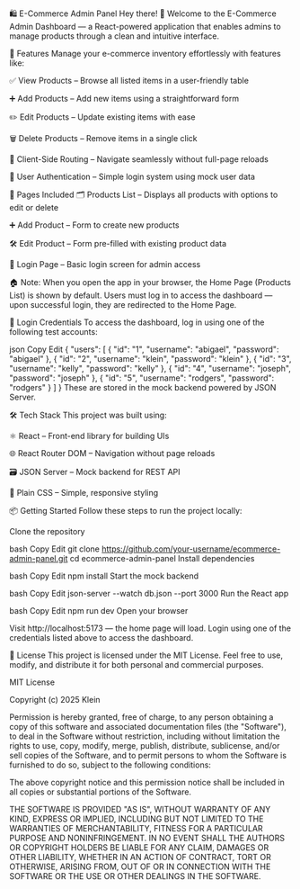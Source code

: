 🛍️ E-Commerce Admin Panel
Hey there! 👋
Welcome to the E-Commerce Admin Dashboard — a React-powered application that enables admins to manage products through a clean and intuitive interface.

🚀 Features
Manage your e-commerce inventory effortlessly with features like:

✅ View Products – Browse all listed items in a user-friendly table

➕ Add Products – Add new items using a straightforward form

✏️ Edit Products – Update existing items with ease

🗑️ Delete Products – Remove items in a single click

🔁 Client-Side Routing – Navigate seamlessly without full-page reloads

🔐 User Authentication – Simple login system using mock user data

📁 Pages Included
🗂️ Products List – Displays all products with options to edit or delete

➕ Add Product – Form to create new products

🛠️ Edit Product – Form pre-filled with existing product data

🔐 Login Page – Basic login screen for admin access

🏠 Note: When you open the app in your browser, the Home Page (Products List) is shown by default.
Users must log in to access the dashboard — upon successful login, they are redirected to the Home Page.

👥 Login Credentials
To access the dashboard, log in using one of the following test accounts:

json
Copy
Edit
{
  "users": [
    { "id": "1", "username": "abigael", "password": "abigael" },
    { "id": "2", "username": "klein", "password": "klein" },
    { "id": "3", "username": "kelly", "password": "kelly" },
    { "id": "4", "username": "joseph", "password": "joseph" },
    { "id": "5", "username": "rodgers", "password": "rodgers" }
  ]
}
These are stored in the mock backend powered by JSON Server.

🛠 Tech Stack
This project was built using:

⚛️ React – Front-end library for building UIs

🌐 React Router DOM – Navigation without page reloads

🗃️ JSON Server – Mock backend for REST API

🎨 Plain CSS – Simple, responsive styling

📦 Getting Started
Follow these steps to run the project locally:

Clone the repository

bash
Copy
Edit
git clone https://github.com/your-username/ecommerce-admin-panel.git
cd ecommerce-admin-panel
Install dependencies

bash
Copy
Edit
npm install
Start the mock backend

bash
Copy
Edit
json-server --watch db.json --port 3000
Run the React app

bash
Copy
Edit
npm run dev
Open your browser

Visit http://localhost:5173 — the home page will load.
Login using one of the credentials listed above to access the dashboard.


📄 License
This project is licensed under the MIT License.
Feel free to use, modify, and distribute it for both personal and commercial purposes.

MIT License

Copyright (c) 2025 Klein

Permission is hereby granted, free of charge, to any person obtaining a copy
of this software and associated documentation files (the "Software"), to deal
in the Software without restriction, including without limitation the rights
to use, copy, modify, merge, publish, distribute, sublicense, and/or sell
copies of the Software, and to permit persons to whom the Software is
furnished to do so, subject to the following conditions:

The above copyright notice and this permission notice shall be included in all
copies or substantial portions of the Software.

THE SOFTWARE IS PROVIDED "AS IS", WITHOUT WARRANTY OF ANY KIND, EXPRESS OR
IMPLIED, INCLUDING BUT NOT LIMITED TO THE WARRANTIES OF MERCHANTABILITY,
FITNESS FOR A PARTICULAR PURPOSE AND NONINFRINGEMENT. IN NO EVENT SHALL THE
AUTHORS OR COPYRIGHT HOLDERS BE LIABLE FOR ANY CLAIM, DAMAGES OR OTHER
LIABILITY, WHETHER IN AN ACTION OF CONTRACT, TORT OR OTHERWISE, ARISING FROM,
OUT OF OR IN CONNECTION WITH THE SOFTWARE OR THE USE OR OTHER DEALINGS IN THE
SOFTWARE.
